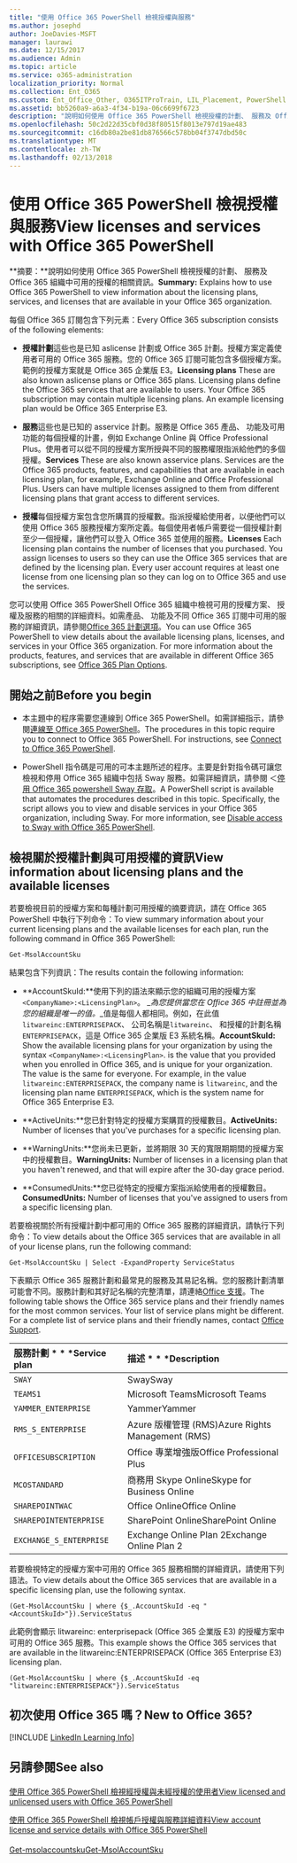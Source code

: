 ```yaml
---
title: "使用 Office 365 PowerShell 檢視授權與服務"
ms.author: josephd
author: JoeDavies-MSFT
manager: laurawi
ms.date: 12/15/2017
ms.audience: Admin
ms.topic: article
ms.service: o365-administration
localization_priority: Normal
ms.collection: Ent_O365
ms.custom: Ent_Office_Other, O365ITProTrain, LIL_Placement, PowerShell
ms.assetid: bb5260a9-a6a3-4f34-b19a-06c6699f6723
description: "說明如何使用 Office 365 PowerShell 檢視授權的計劃、 服務及 Office 365 組織中可用的授權的相關資訊。"
ms.openlocfilehash: 50c2d22d35cbf0d38f80515f8013e797d19ae483
ms.sourcegitcommit: c16db80a2be81db876566c578bb04f3747dbd50c
ms.translationtype: MT
ms.contentlocale: zh-TW
ms.lasthandoff: 02/13/2018
---
```

# <a name="view-licenses-and-services-with-office-365-powershell"></a><span data-ttu-id="184b3-103">使用 Office 365 PowerShell 檢視授權與服務</span><span class="sxs-lookup"><span data-stu-id="184b3-103">View licenses and services with Office 365 PowerShell</span></span>

<span data-ttu-id="184b3-104">**摘要：**說明如何使用 Office 365 PowerShell 檢視授權的計劃、 服務及 Office 365 組織中可用的授權的相關資訊。</span><span class="sxs-lookup"><span data-stu-id="184b3-104">**Summary:** Explains how to use Office 365 PowerShell to view information about the licensing plans, services, and licenses that are available in your Office 365 organization.</span></span>
  
<span data-ttu-id="184b3-105">每個 Office 365 訂閱包含下列元素：</span><span class="sxs-lookup"><span data-stu-id="184b3-105">Every Office 365 subscription consists of the following elements:</span></span>
- <span data-ttu-id="184b3-p101">**授權計劃**這些也是已知 aslicense 計劃或 Office 365 計劃。授權方案定義使用者可用的 Office 365 服務。您的 Office 365 訂閱可能包含多個授權方案。範例的授權方案就是 Office 365 企業版 E3。</span><span class="sxs-lookup"><span data-stu-id="184b3-p101">**Licensing plans** These are also known aslicense plans or Office 365 plans. Licensing plans define the Office 365 services that are available to users. Your Office 365 subscription may contain multiple licensing plans. An example licensing plan would be Office 365 Enterprise E3.</span></span>
    
- <span data-ttu-id="184b3-p102">**服務**這些也是已知的 asservice 計劃。服務是 Office 365 產品、 功能及可用功能的每個授權的計畫，例如 Exchange Online 與 Office Professional Plus。使用者可以從不同的授權方案所授與不同的服務權限指派給他們的多個授權。</span><span class="sxs-lookup"><span data-stu-id="184b3-p102">**Services** These are also known asservice plans. Services are the Office 365 products, features, and capabilities that are available in each licensing plan, for example, Exchange Online and Office Professional Plus. Users can have multiple licenses assigned to them from different licensing plans that grant access to different services.</span></span>
    
- <span data-ttu-id="184b3-p103">**授權**每個授權方案包含您所購買的授權數。指派授權給使用者，以便他們可以使用 Office 365 服務授權方案所定義。每個使用者帳戶需要從一個授權計劃至少一個授權，讓他們可以登入 Office 365 並使用的服務。</span><span class="sxs-lookup"><span data-stu-id="184b3-p103">**Licenses** Each licensing plan contains the number of licenses that you purchased. You assign licenses to users so they can use the Office 365 services that are defined by the licensing plan. Every user account requires at least one license from one licensing plan so they can log on to Office 365 and use the services.</span></span>
    
<span data-ttu-id="184b3-p104">您可以使用 Office 365 PowerShell Office 365 組織中檢視可用的授權方案、 授權及服務的相關的詳細資料。如需產品、 功能及不同 Office 365 訂閱中可用的服務的詳細資訊，請參閱[Office 365 計劃選項](https://go.microsoft.com/fwlink/p/?LinkId=691147)。</span><span class="sxs-lookup"><span data-stu-id="184b3-p104">You can use Office 365 PowerShell to view details about the available licensing plans, licenses, and services in your Office 365 organization. For more information about the products, features, and services that are available in different Office 365 subscriptions, see [Office 365 Plan Options](https://go.microsoft.com/fwlink/p/?LinkId=691147).</span></span>
## <a name="before-you-begin"></a><span data-ttu-id="184b3-118">開始之前</span><span class="sxs-lookup"><span data-stu-id="184b3-118">Before you begin</span></span>
<span data-ttu-id="184b3-119"><a name="RTT"> </a></span><span class="sxs-lookup"><span data-stu-id="184b3-119"></span></span>

- <span data-ttu-id="184b3-p105">本主題中的程序需要您連線到 Office 365 PowerShell。如需詳細指示，請參閱[連線至 Office 365 PowerShell](connect-to-office-365-powershell.md)。</span><span class="sxs-lookup"><span data-stu-id="184b3-p105">The procedures in this topic require you to connect to Office 365 PowerShell. For instructions, see [Connect to Office 365 PowerShell](connect-to-office-365-powershell.md).</span></span>
    
- <span data-ttu-id="184b3-p106">PowerShell 指令碼是可用的可本主題所述的程序。主要是針對指令碼可讓您檢視和停用 Office 365 組織中包括 Sway 服務。如需詳細資訊，請參閱 ＜[停用 Office 365 powershell Sway 存取](disable-access-to-sway-with-office-365-powershell.md)。</span><span class="sxs-lookup"><span data-stu-id="184b3-p106">A PowerShell script is available that automates the procedures described in this topic. Specifically, the script allows you to view and disable services in your Office 365 organization, including Sway. For more information, see [Disable access to Sway with Office 365 PowerShell](disable-access-to-sway-with-office-365-powershell.md).</span></span>
    
## <a name="view-information-about-licensing-plans-and-the-available-licenses"></a><span data-ttu-id="184b3-125">檢視關於授權計劃與可用授權的資訊</span><span class="sxs-lookup"><span data-stu-id="184b3-125">View information about licensing plans and the available licenses</span></span>
<span data-ttu-id="184b3-126"><a name="ShortVersion"> </a></span><span class="sxs-lookup"><span data-stu-id="184b3-126"></span></span>

<span data-ttu-id="184b3-127">若要檢視目前的授權方案和每種計劃可用授權的摘要資訊，請在 Office 365 PowerShell 中執行下列命令：</span><span class="sxs-lookup"><span data-stu-id="184b3-127">To view summary information about your current licensing plans and the available licenses for each plan, run the following command in Office 365 PowerShell:</span></span>
  
```
Get-MsolAccountSku
```

<span data-ttu-id="184b3-128">結果包含下列資訊：</span><span class="sxs-lookup"><span data-stu-id="184b3-128">The results contain the following information:</span></span>
  
- <span data-ttu-id="184b3-p107">**AccountSkuId:**使用下列的語法來顯示您的組織可用的授權方案`<CompanyName>:<LicensingPlan>`。 _<CompanyName>_為您提供當您在 Office 365 中註冊並為您的組織是唯一的值。_<LicensingPlan>_值是每個人都相同。例如，在此值`litwareinc:ENTERPRISEPACK`、 公司名稱是`litwareinc`、 和授權的計劃名稱`ENTERPRISEPACK`，這是 Office 365 企業版 E3 系統名稱。</span><span class="sxs-lookup"><span data-stu-id="184b3-p107">**AccountSkuId:** Show the available licensing plans for your organization by using the syntax `<CompanyName>:<LicensingPlan>`.  _<CompanyName>_ is the value that you provided when you enrolled in Office 365, and is unique for your organization. The _<LicensingPlan>_ value is the same for everyone. For example, in the value `litwareinc:ENTERPRISEPACK`, the company name is  `litwareinc`, and the licensing plan name  `ENTERPRISEPACK`, which is the system name for Office 365 Enterprise E3.</span></span>
    
- <span data-ttu-id="184b3-133">**ActiveUnits:**您已針對特定的授權方案購買的授權數目。</span><span class="sxs-lookup"><span data-stu-id="184b3-133">**ActiveUnits:** Number of licenses that you've purchases for a specific licensing plan.</span></span>
    
- <span data-ttu-id="184b3-134">**WarningUnits:**您尚未已更新，並將期限 30 天的寬限期期間的授權方案中的授權數目。</span><span class="sxs-lookup"><span data-stu-id="184b3-134">**WarningUnits:** Number of licenses in a licensing plan that you haven't renewed, and that will expire after the 30-day grace period.</span></span>
    
- <span data-ttu-id="184b3-135">**ConsumedUnits:**您已從特定的授權方案指派給使用者的授權數目。</span><span class="sxs-lookup"><span data-stu-id="184b3-135">**ConsumedUnits:** Number of licenses that you've assigned to users from a specific licensing plan.</span></span>
    
<span data-ttu-id="184b3-136">若要檢視關於所有授權計劃中都可用的 Office 365 服務的詳細資訊，請執行下列命令：</span><span class="sxs-lookup"><span data-stu-id="184b3-136">To view details about the Office 365 services that are available in all of your license plans, run the following command:</span></span>
  
```
Get-MsolAccountSku | Select -ExpandProperty ServiceStatus
```

<span data-ttu-id="184b3-p108">下表顯示 Office 365 服務計劃和最常見的服務及其易記名稱。您的服務計劃清單可能會不同。服務計劃和其好記名稱的完整清單，請連絡[Office 支援](https://support.office.com/home/contact)。</span><span class="sxs-lookup"><span data-stu-id="184b3-p108">The following table shows the Office 365 service plans and their friendly names for the most common services. Your list of service plans might be different. For a complete list of service plans and their friendly names, contact [Office Support](https://support.office.com/home/contact).</span></span>
  
|<span data-ttu-id="184b3-140">服務計劃 \* \* \*</span><span class="sxs-lookup"><span data-stu-id="184b3-140">****Service plan****</span></span>|<span data-ttu-id="184b3-141">描述 \* \* \*</span><span class="sxs-lookup"><span data-stu-id="184b3-141">****Description****</span></span>|
|:-----|:-----|
| `SWAY` <br/> |<span data-ttu-id="184b3-142">Sway</span><span class="sxs-lookup"><span data-stu-id="184b3-142">Sway</span></span>  <br/> |
| `TEAMS1` <br/> |<span data-ttu-id="184b3-143">Microsoft Teams</span><span class="sxs-lookup"><span data-stu-id="184b3-143">Microsoft Teams</span></span>  <br/> |
| `YAMMER_ENTERPRISE` <br/> |<span data-ttu-id="184b3-144">Yammer</span><span class="sxs-lookup"><span data-stu-id="184b3-144">Yammer</span></span>  <br/> |
| `RMS_S_ENTERPRISE` <br/> |<span data-ttu-id="184b3-145">Azure 版權管理 (RMS)</span><span class="sxs-lookup"><span data-stu-id="184b3-145">Azure Rights Management (RMS)</span></span>  <br/> |
| `OFFICESUBSCRIPTION` <br/> |<span data-ttu-id="184b3-146">Office 專業增強版</span><span class="sxs-lookup"><span data-stu-id="184b3-146">Office Professional Plus</span></span>  <br/> |
| `MCOSTANDARD` <br/> |<span data-ttu-id="184b3-147">商務用 Skype Online</span><span class="sxs-lookup"><span data-stu-id="184b3-147">Skype for Business Online</span></span>  <br/> |
| `SHAREPOINTWAC` <br/> |<span data-ttu-id="184b3-148">Office Online</span><span class="sxs-lookup"><span data-stu-id="184b3-148">Office Online</span></span>  <br/> |
| `SHAREPOINTENTERPRISE` <br/> |<span data-ttu-id="184b3-149">SharePoint Online</span><span class="sxs-lookup"><span data-stu-id="184b3-149">SharePoint Online</span></span>  <br/> |
| `EXCHANGE_S_ENTERPRISE` <br/> |<span data-ttu-id="184b3-150">Exchange Online Plan 2</span><span class="sxs-lookup"><span data-stu-id="184b3-150">Exchange Online Plan 2</span></span>  <br/> |
   
<span data-ttu-id="184b3-151">若要檢視特定的授權方案中可用的 Office 365 服務相關的詳細資訊，請使用下列語法。</span><span class="sxs-lookup"><span data-stu-id="184b3-151">To view details about the Office 365 services that are available in a specific licensing plan, use the following syntax.</span></span>
  
```
(Get-MsolAccountSku | where {$_.AccountSkuId -eq " <AccountSkuId>"}).ServiceStatus
```

<span data-ttu-id="184b3-152">此範例會顯示 litwareinc: enterprisepack (Office 365 企業版 E3) 的授權方案中可用的 Office 365 服務。</span><span class="sxs-lookup"><span data-stu-id="184b3-152">This example shows the Office 365 services that are available in the  litwareinc:ENTERPRISEPACK (Office 365 Enterprise E3) licensing plan.</span></span>
  
```
(Get-MsolAccountSku | where {$_.AccountSkuId -eq "litwareinc:ENTERPRISEPACK"}).ServiceStatus
```

## <a name="new-to-office-365"></a><span data-ttu-id="184b3-153">初次使用 Office 365 嗎？</span><span class="sxs-lookup"><span data-stu-id="184b3-153">New to Office 365?</span></span>
<span data-ttu-id="184b3-154"><a name="ShortVersion"> </a></span><span class="sxs-lookup"><span data-stu-id="184b3-154"></span></span>

[!INCLUDE [LinkedIn Learning Info](../common/office/linkedin-learning-info.md)]
   
## <a name="see-also"></a><span data-ttu-id="184b3-155">另請參閱</span><span class="sxs-lookup"><span data-stu-id="184b3-155">See also</span></span>
<span data-ttu-id="184b3-156"><a name="ShortVersion"> </a></span><span class="sxs-lookup"><span data-stu-id="184b3-156"></span></span>

#### 

[<span data-ttu-id="184b3-157">使用 Office 365 PowerShell 檢視經授權與未經授權的使用者</span><span class="sxs-lookup"><span data-stu-id="184b3-157">View licensed and unlicensed users with Office 365 PowerShell</span></span>](view-licensed-and-unlicensed-users-with-office-365-powershell.md)
  
[<span data-ttu-id="184b3-158">使用 Office 365 PowerShell 檢視帳戶授權與服務詳細資料</span><span class="sxs-lookup"><span data-stu-id="184b3-158">View account license and service details with Office 365 PowerShell</span></span>](view-account-license-and-service-details-with-office-365-powershell.md)
#### 

[<span data-ttu-id="184b3-159">Get-msolaccountsku</span><span class="sxs-lookup"><span data-stu-id="184b3-159">Get-MsolAccountSku</span></span>](https://go.microsoft.com/fwlink/p/?LinkId=691549)

